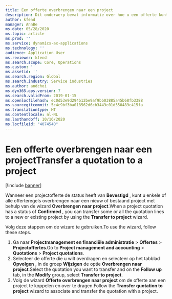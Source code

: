 ```yaml
---
title: Een offerte overbrengen naar een project
description: Dit onderwerp bevat informatie over hoe u een offerte kunt overbrengen naar een nieuw of bestaand project.
author: kfend
manager: AnnBe
ms.date: 05/28/2020
ms.topic: article
ms.prod: ''
ms.service: dynamics-ax-applications
ms.technology: ''
audience: Application User
ms.reviewer: kfend
ms.search.scope: Core, Operations
ms.custom: ''
ms.assetid: ''
ms.search.region: Global
ms.search.industry: Service industries
ms.author: andchoi
ms.dyn365.ops.version: 7
ms.search.validFrom: 2019-01-15
ms.openlocfilehash: ec0d53e9d294b12be9af9bb03885a45b68fb3388
ms.sourcegitcommit: 5c4c9bf3ba018562d6cb3443c01d550489c415fa
ms.translationtype: HT
ms.contentlocale: nl-NL
ms.lasthandoff: 10/16/2020
ms.locfileid: "4074540"
---
```

# <a name="transfer-a-quotation-to-a-project"></a><span data-ttu-id="eee08-103">Een offerte overbrengen naar een project</span><span class="sxs-lookup"><span data-stu-id="eee08-103">Transfer a quotation to a project</span></span>

[!include [banner](../includes/banner.md)]

<span data-ttu-id="eee08-104">Wanneer een projectofferte de status heeft van **Bevestigd** , kunt u enkele of alle offerteregels overbrengen naar een nieuw of bestaand project met behulp van de wizard **Overbrengen naar project**.</span><span class="sxs-lookup"><span data-stu-id="eee08-104">When a project quotation has a status of **Confirmed** , you can transfer some or all the quotation lines to a new or existing project by using the **Transfer to project** wizard.</span></span> 

<span data-ttu-id="eee08-105">Volg deze stappen om de wizard te gebruiken.</span><span class="sxs-lookup"><span data-stu-id="eee08-105">To use the wizard, follow these steps.</span></span>

1. <span data-ttu-id="eee08-106">Ga naar **Projectmanagement en financiële administratie** > **Offertes** > **Projectoffertes**.</span><span class="sxs-lookup"><span data-stu-id="eee08-106">Go to **Project management and accounting** > **Quotations** > **Project quotations**.</span></span>
2. <span data-ttu-id="eee08-107">Selecteer de offerte die u wilt overdragen en selecteer op het tabblad **Opvolgen** , in de groep **Wijzigen** de optie **Overbrengen naar project**.</span><span class="sxs-lookup"><span data-stu-id="eee08-107">Select the quotation you want to transfer and on the **Follow up** tab, in the **Modify** group, select **Transfer to project**.</span></span>
3. <span data-ttu-id="eee08-108">Volg de wizard **Offerte overbrengen naar project** om de offerte aan een project te koppelen en over te dragen.</span><span class="sxs-lookup"><span data-stu-id="eee08-108">Follow the **Transfer quotation to project** wizard to associate and transfer the quotation with a project.</span></span>
